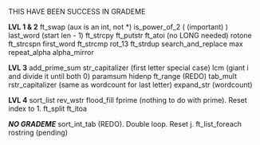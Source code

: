 THIS HAVE BEEN SUCCESS IN GRADEME

**LVL 1 & 2**
ft_swap				(aux is an int, not *)
is_power_of_2		( (important) )
last_word			(start len - 1)
ft_strcpy
ft_putstr
ft_atoi (no LONG needed)
rotone
ft_strcspn
first_word
ft_strcmp
rot_13
ft_strdup
search_and_replace
max
repeat_alpha
alpha_mirror

**LVL 3**
add_prime_sum
str_capitalizer 	(first letter special case)
lcm 				(giant i and divide it until both 0)
paramsum
hidenp
ft_range 			(REDO)
tab_mult
rstr_capitalizer	(same as wordcount for last letter)
expand_str			(wordcount)

**LVL 4**
sort_list
rev_wstr
flood_fill
fprime				(nothing to do with prime). Reset index to 1.
ft_split
ft_itoa

***NO GRADEME***
sort_int_tab 		(REDO). Double loop. Reset j.
ft_list_foreach
rostring			(pending)

